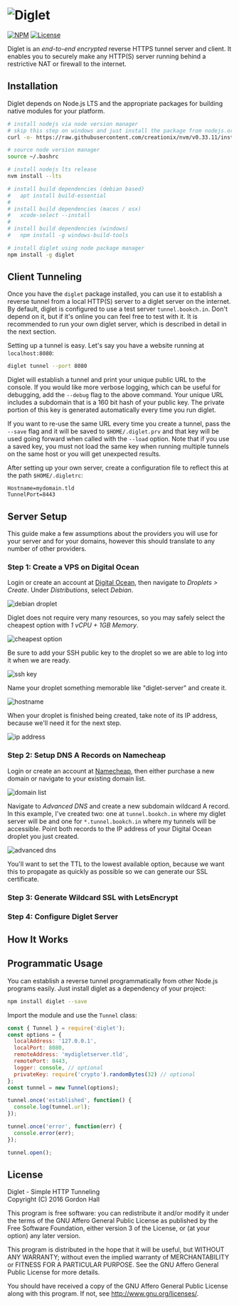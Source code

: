 ![Diglet](https://raw.githubusercontent.com/bookchin/diglet/master/static/diglet.png)
========

[![NPM](https://img.shields.io/npm/v/diglet.svg?style=flat-square)](https://www.npmjs.com/package/diglet)
[![License](https://img.shields.io/badge/license-AGPL3.0-blue.svg?style=flat-square)](https://gitlab.com/bookchin/diglet/raw/master/LICENSE)

Diglet is an *end-to-end encrypted* reverse HTTPS tunnel server and client. It 
enables you to securely make any HTTP(S) server running behind a restrictive 
NAT or firewall to the internet.

Installation
------------

Diglet depends on Node.js LTS and the appropriate packages for building native 
modules for your platform.

```bash
# install nodejs via node version manager
# skip this step on windows and just install the package from nodejs.org
curl -o- https://raw.githubusercontent.com/creationix/nvm/v0.33.11/install.sh | bash

# source node version manager
source ~/.bashrc

# install nodejs lts release
nvm install --lts

# install build dependencies (debian based)
#   apt install build-essential 
# 
# install build dependencies (macos / osx)
#   xcode-select --install
# 
# install build dependencies (windows)
#   npm install -g windows-build-tools

# install diglet using node package manager
npm install -g diglet
```

Client Tunneling
----------------

Once you have the `diglet` package installed, you can use it to establish a 
reverse tunnel from a local HTTP(S) server to a diglet server on the internet.
By default, diglet is configured to use a test server `tunnel.bookch.in`. Don't
depend on it, but if it's online you can feel free to test with it. It is 
recommended to run your own diglet server, which is described in detail in the 
next section.

Setting up a tunnel is easy. Let's say you have a website running at 
`localhost:8080`:

```bash
diglet tunnel --port 8080
```

Diglet will establish a tunnel and print your unique public URL to the console. 
If you would like more verbose logging, which can be useful for debugging, add 
the `--debug` flag to the above command. Your unique URL includes a subdomain 
that is a 160 bit hash of your public key. The private portion of this key is 
generated automatically every time you run diglet. 

If you want to re-use the same URL every time you create a tunnel, pass the 
`--save` flag and it will be saved to `$HOME/.diglet.prv` and that key will be 
used going forward when called with the `--load` option. Note that if you use a 
saved key, you must not load the same key when running multiple tunnels on the 
same host or you will get unexpected results. 

After setting up your own server, create a configuration file to reflect this 
at the path `$HOME/.digletrc`:

```
Hostname=mydomain.tld
TunnelPort=8443
```

Server Setup
------------

This guide make a few assumptions about the providers you will use for your 
server and for your domains, however this should translate to any number of 
other providers.

### Step 1: Create a VPS on Digital Ocean

Login or create an account at [Digital Ocean](https://digitalocean.com), then 
navigate to *Droplets > Create*. Under *Distributions*, select *Debian*.

![debian droplet](static/1.png)

Diglet does not require very many resources, so you may safely select the 
cheapest option with *1 vCPU + 1GB Memory*.

![cheapest option](static/2.png)

Be sure to add your SSH public key to the droplet so we are able to log into 
it when we are ready.

![ssh key](static/3.png)

Name your droplet something memorable like "diglet-server" and create it.

![hostname](static/4.png)

When your droplet is finished being created, take note of its IP address, 
because we'll need it for the next step.

![ip address](static/5.png)

### Step 2: Setup DNS A Records on Namecheap

Login or create an account at [Namecheap](https://namecheap.com), then either 
purchase a new domain or navigate to your existing domain list.

![domain list](static/6.png)

Navigate to *Advanced DNS* and create a new subdomain wildcard A record. In 
this example, I've created two: one at `tunnel.bookch.in` where my diglet 
server will be and one for `*.tunnel.bookch.in` where my tunnels will be 
accessible. Point both records to the IP address of your Digital Ocean 
droplet you just created.

![advanced dns](static/7.png)

You'll want to set the TTL to the lowest available option, because we want 
this to propagate as quickly as possible so we can generate our SSL 
certificate.

### Step 3: Generate Wildcard SSL with LetsEncrypt



### Step 4: Configure Diglet Server



How It Works
------------



Programmatic Usage
------------------

You can establish a reverse tunnel programmatically from other Node.js 
programs easily. Just install diglet as a dependency of your project:

```bash
npm install diglet --save
```

Import the module and use the `Tunnel` class:

```js
const { Tunnel } = require('diglet');
const options = {
  localAddress: '127.0.0.1',
  localPort: 8080,
  remoteAddress: 'mydigletserver.tld',
  remotePort: 8443,
  logger: console, // optional
  privateKey: require('crypto').randomBytes(32) // optional
};
const tunnel = new Tunnel(options);

tunnel.once('established', function() {
  console.log(tunnel.url);
});

tunnel.once('error', function(err) {
  console.error(err);
});

tunnel.open();
```

License
-------

Diglet - Simple HTTP Tunneling  
Copyright (C) 2016 Gordon Hall

This program is free software: you can redistribute it and/or modify
it under the terms of the GNU Affero General Public License as published
by the Free Software Foundation, either version 3 of the License, or
(at your option) any later version.

This program is distributed in the hope that it will be useful,
but WITHOUT ANY WARRANTY; without even the implied warranty of
MERCHANTABILITY or FITNESS FOR A PARTICULAR PURPOSE.  See the
GNU Affero General Public License for more details.

You should have received a copy of the GNU Affero General Public License
along with this program.  If not, see http://www.gnu.org/licenses/.


